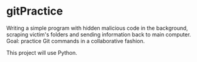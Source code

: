 # gitPractice
Writing a simple program with hidden malicious code in the background, scraping victim's folders and sending information back to main computer. Goal: practice Git commands in a collaborative fashion.

This project will use Python.